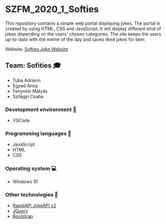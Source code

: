 # SZFM_2020_1_Softies

This repository contains a simple web portal displaying jokes. The portal is created by using HTML, CSS and JavaScript. It will display different kind of jokes depending on the users' chosen categories. The site keeps the users up-to-date with the meme of the day and saves liked jokes for later.

Website: [Softies Joke Website](http://softiesjokesite.epizy.com/)

## Team: Sofities  :mortar_board:

* Tuba Adrienn
* Egyed Anna
* Fenyvesi Mátyás
* Szilágyi Csaba

### Development environment :hammer:

* VSCode

### Programming languages :diamond_shape_with_a_dot_inside:

* JavaScript
* HTML
* CSS

### Operating system :computer:

* Windows 10

### Other technologies :mag_right:
* [RapidAPI JokeAPI v2](https://rapidapi.com/Sv443/api/jokeapi-v2?endpoint=apiendpoint_e5399e8c-6633-4c02-8063-42e2dd17e9fe)
* [JQuery](https://jquery.com/)
* [Bootstrap](https://bootswatch.com/lux/)
